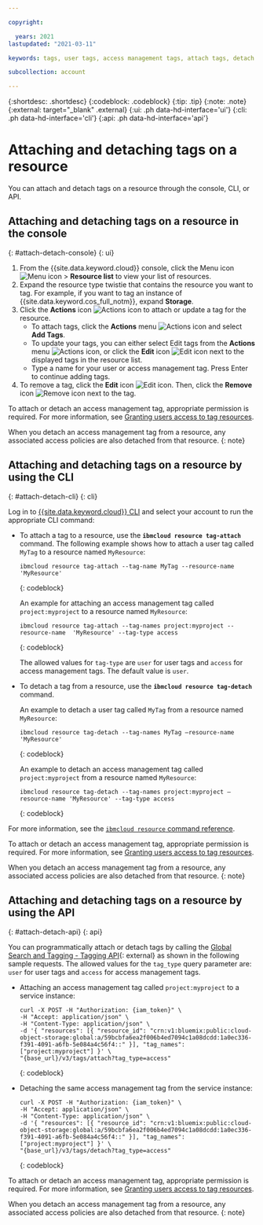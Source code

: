 ```yaml
---

copyright:

  years: 2021
lastupdated: "2021-03-11"

keywords: tags, user tags, access management tags, attach tags, detach tags, attach tags ui, attach tags cli, attach tags api, detach tags ui, detach tags api, detach tags cli

subcollection: account

---
```


{:shortdesc: .shortdesc}
{:codeblock: .codeblock}
{:tip: .tip}
{:note: .note}
{:external: target="_blank" .external}
{:ui: .ph data-hd-interface='ui'}
{:cli: .ph data-hd-interface='cli'}
{:api: .ph data-hd-interface='api'}

# Attaching and detaching tags on a resource

You can attach and detach tags on a resource through the console, CLI, or API. 

## Attaching and detaching tags on a resource in the console 
{: #attach-detach-console}
{: ui}

1. From the {{site.data.keyword.cloud}} console, click the Menu icon ![Menu icon](../icons/icon_hamburger.svg) > **Resource list** to view your list of resources.
2. Expand the resource type twistie that contains the resource you want to tag. For example, if you want to tag an instance of {{site.data.keyword.cos_full_notm}}, expand **Storage**.  
3. Click the **Actions** icon ![Actions icon](../icons/action-menu-icon.svg) to attach or update a tag for the resource.
    * To attach tags, click the **Actions** menu ![Actions icon](../icons/action-menu-icon.svg) and select **Add Tags**.
    * To update your tags, you can either select Edit tags from the **Actions** menu ![Actions icon](../icons/action-menu-icon.svg), or click the **Edit** icon ![Edit icon](../icons/edit-tagging.svg) next to the displayed tags in the resource list.
    * Type a name for your user or access management tag. Press Enter to continue adding tags.
4. To remove a tag, click the **Edit** icon ![Edit icon](../icons/edit-tagging.svg). Then, click the **Remove** icon ![Remove icon](../icons/close-tagging.svg) next to the tag.

To attach or detach an access management tag, appropriate permission is required. For more information, see [Granting users access to tag resources](/docs/account?topic=account-access).

When you detach an access management tag from a resource, any associated access policies are also detached from that resource.
{: note}

## Attaching and detaching tags on a resource by using the CLI
{: #attach-detach-cli}
{: cli}

Log in to [{{site.data.keyword.cloud}} CLI](/docs/cli?topic=cli-getting-started) and select your account to run the appropriate CLI command:

* To attach a tag to a resource, use the **`ibmcloud resource tag-attach`** command.
    The following example shows how to attach a user tag called `MyTag` to a resource named `MyResource`:
    ```
    ibmcloud resource tag-attach --tag-name MyTag --resource-name  'MyResource'
    ```
    {: codeblock}
    
    An example for attaching an access management tag called `project:myproject` to a resource named `MyResource`:
    ```
    ibmcloud resource tag-attach --tag-names project:myproject --resource-name  'MyResource' --tag-type access 
    ```
    {: codeblock}    

    The allowed values for `tag-type` are `user` for user tags and `access` for access management tags. The default value is `user`.

* To detach a tag from a resource, use the **`ibmcloud resource tag-detach`** command.

    An example to detach a user tag called `MyTag` from a resource named `MyResource`:
    ```
    ibmcloud resource tag-detach --tag-names MyTag —resource-name 'MyResource'
    ```
    {: codeblock}
    
    An example to detach an access management tag called `project:myproject` from a resource named `MyResource`:
    ```
    ibmcloud resource tag-detach --tag-names project:myproject —resource-name 'MyResource' --tag-type access
    ```
    {: codeblock}
 
For more information, see the [`ibmcloud resource` command reference](/docs/cli?topic=cli-ibmcloud_commands_resource).

To attach or detach an access management tag, appropriate permission is required. For more information, see [Granting users access to tag resources](/docs/account?topic=account-access).

When you detach an access management tag from a resource, any associated access policies are also detached from that resource.
{: note} 

## Attaching and detaching tags on a resource by using the API
{: #attach-detach-api}
{: api}

You can programmatically attach or detach tags by calling the [Global Search and Tagging - Tagging API](https://{DomainName}/apidocs/tagging){: external} as shown in the following sample requests. The allowed values for the `tag_type` query parameter are: `user` for user tags and `access` for access management tags.

* Attaching an access management tag called `project:myproject` to a service instance:
    ```
    curl -X POST -H "Authorization: {iam_token}" \
    -H "Accept: application/json" \
    -H "Content-Type: application/json" \
    -d '{ "resources": [{ "resource_id": "crn:v1:bluemix:public:cloud-object-storage:global:a/59bcbfa6ea2f006b4ed7094c1a08dcdd:1a0ec336-f391-4091-a6fb-5e084a4c56f4::" }], "tag_names": ["project:myproject"] }' \
    "{base_url}/v3/tags/attach?tag_type=access"
    ```
    {: codeblock}

* Detaching the same access management tag from the service instance:
    ```
    curl -X POST -H "Authorization: {iam_token}" \
    -H "Accept: application/json" \
    -H "Content-Type: application/json" \
    -d '{ "resources": [{ "resource_id": "crn:v1:bluemix:public:cloud-object-storage:global:a/59bcbfa6ea2f006b4ed7094c1a08dcdd:1a0ec336-f391-4091-a6fb-5e084a4c56f4::" }], "tag_names": ["project:myproject"] }' \
    "{base_url}/v3/tags/detach?tag_type=access"
    ```
    {: codeblock}

To attach or detach an access management tag, appropriate permission is required. For more information, see [Granting users access to tag resources](/docs/account?topic=account-access).

When you detach an access management tag from a resource, any associated access policies are also detached from that resource.
{: note}
